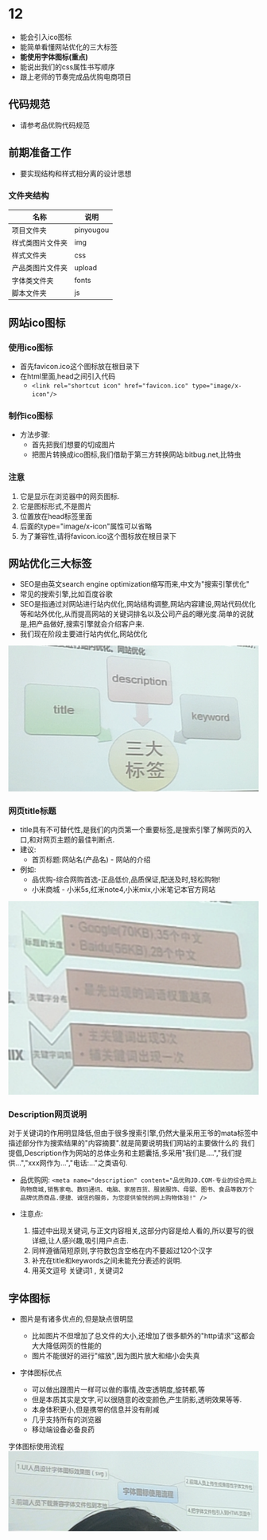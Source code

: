 # 12
+ 能会引入ico图标
+ 能简单看懂网站优化的三大标签
+ **能使用字体图标(重点)**
+ 能说出我们的css属性书写顺序
+ 跟上老师的节奏完成品优购电商项目

## 代码规范
+ 请参考品优购代码规范

## 前期准备工作
+ 要实现结构和样式相分离的设计思想

### 文件夹结构
|名称|说明|
|-|-|
|项目文件夹|pinyougou|
|样式类图片文件夹|img|
|样式文件夹|css|
|产品类图片文件夹|upload|
|字体类文件夹|fonts|
|脚本文件夹|js|

## 网站ico图标
### 使用ico图标
+ 首先favicon.ico这个图标放在根目录下
+ 在html里面,head之间引入代码
    + `<link rel="shortcut icon" href="favicon.ico" type="image/x-icon"/>`

### 制作ico图标
+ 方法步骤:
    + 首先把我们想要的切成图片
    + 把图片转换成ico图标,我们借助于第三方转换网站:bitbug.net,比特虫

### 注意
1. 它是显示在浏览器中的网页图标.
2. 它是图标形式,不是图片
3. 位置放在head标签里面
4. 后面的type="image/x-icon"属性可以省略
5. 为了兼容性,请将favicon.ico这个图标放在根目录下


## 网站优化三大标签
+ SEO是由英文search engine optimization缩写而来,中文为"搜索引擎优化"
+ 常见的搜索引擎,比如百度谷歌
+ SEO是指通过对网站进行站内优化,网站结构调整,网站内容建设,网站代码优化等和站外优化,从而提高网站的关键词排名以及公司产品的曝光度.简单的说就是,把产品做好,搜索引擎就会介绍客户来.
+ 我们现在阶段主要进行站内优化,网站优化

![](../img/%E4%B8%89%E5%A4%A7%E6%A0%87%E7%AD%BE.png)

### 网页title标题
+ title具有不可替代性,是我们的内页第一个重要标签,是搜索引擎了解网页的入口,和对网页主题的最佳判断点.
+ 建议:
    + 首页标题:网站名(产品名) - 网站的介绍
+ 例如:
    + 品优购-综合网购首选-正品低价,品质保证,配送及时,轻松购物!
    + 小米商城 - 小米5s,红米note4,小米mix,小米笔记本官方网站

![](../img/%E5%85%B3%E9%94%AE%E8%AF%8D.png)

### Description网页说明
对于关键词的作用明显降低,但由于很多搜索引擎,仍然大量采用王爷的mata标签中描述部分作为搜索结果的"内容摘要".就是简要说明我们网站的主要做什么的
我们提倡,Description作为网站的总体业务和主题囊括,多采用"我们是....","我们提供...","xxx网作为...","电话:..."之类语句.

+ 品优购网:
`<meta name="description"
        content="品优购JD.COM-专业的综合网上购物商城,销售家电、数码通讯、电脑、家居百货、服装服饰、母婴、图书、食品等数万个品牌优质商品.便捷、诚信的服务，为您提供愉悦的网上购物体验!" />`

+ 注意点:
    1. 描述中出现关键词,与正文内容相关,这部分内容是给人看的,所以要写的很详细,让人感兴趣,吸引用户点击.
    2. 同样遵循简短原则,字符数包含空格在内不要超过120个汉字
    3. 补充在title和keywords之间未能充分表述的说明.
    4. 用英文逗号 关键词1 , 关键词2

## 字体图标
+ 图片是有诸多优点的,但是缺点很明显
    + 比如图片不但增加了总文件的大小,还增加了很多额外的"http请求"这都会大大降低网页的性能的
    + 图片不能很好的进行"缩放",因为图片放大和缩小会失真

+ 字体图标优点
    + 可以做出跟图片一样可以做的事情,改变透明度,旋转都,等
    + 但是本质其实是文字,可以很随意的改变颜色,产生阴影,透明效果等等.
    + 本身体积更小,但是携带的信息并没有削减
    + 几乎支持所有的浏览器
    + 移动端设备必备良药

字体图标使用流程
![](../img/%E5%AD%97%E4%BD%93%E5%9B%BE%E6%A0%87%E4%BD%BF%E7%94%A8%E6%B5%81%E7%95%85.png)